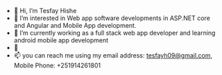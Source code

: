 - 👋 Hi, I’m Tesfay Hishe
- 👀 I’m interested in Web app software developments in ASP.NET core and Angular and Mobile App development. 
- 🌱 I’m currently working as a full stack web app developer and learning android mobile app development 
- 💞️ 
- 📫 you can reach me using my email address: tesfayh09@gmail.com, Mobile Phone: +251914261801

<!---
tesfayh/tesfayh is a ✨ special ✨ repository because its `README.md` (this file) appears on your GitHub profile.
You can click the Preview link to take a look at your changes.
--->
